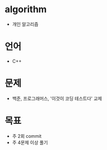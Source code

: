 # algorithm
- 개인 알고리즘

# 언어
- C++

# 문제 
- 백준, 프로그래머스, '이것이 코딩 테스트다' 교제

# 목표
- 주 2회 commit
- 주 4문제 이상 풀기 
